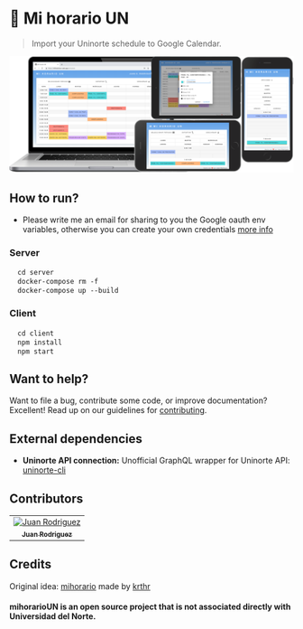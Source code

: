 # 📆 Mi horario UN
> Import your Uninorte schedule to Google Calendar.
<div align="center">
    <a href="https://mihorarioun.web.app">
        <img src="/client/src/assets/screens.svg" alt="Mi horario UN" width="800px" />
    </a>
</div>

## How to run?
* Please write me an email for sharing to you the Google oauth env variables, otherwise you can create your own credentials [more info](https://support.google.com/cloud/answer/6158849)
### Server

```shell
  cd server
  docker-compose rm -f
  docker-compose up --build
```
### Client

```shell
  cd client
  npm install
  npm start
```

## Want to help?
Want to file a bug, contribute some code, or improve documentation? Excellent! Read up on our guidelines for [contributing][contributing].

## External dependencies
* **Uninorte API connection:** Unofficial GraphQL wrapper for Uninorte API: [uninorte-cli](https://www.npmjs.com/package/uninorte-cli)

## Contributors
<table>
  <tr>
    <td align="center"><a href="https://github.com/sjdonado"><img src="https://avatars0.githubusercontent.com/u/27580836?s=460&v=4" width="100px;" alt="Juan Rodriguez"/><br /><sub><b>Juan Rodriguez</b></sub></a></td>
  </tr>
<table>

## Credits
Original idea: [mihorario](https://uncal.herokuapp.com) made by [krthr](https://github.com/krthr)

#### mihorarioUN is an open source project that is not associated directly with Universidad del Norte.

[contributing]: https://github.com/sjdonado/quevent/blob/master/CONTRIBUTING.md

